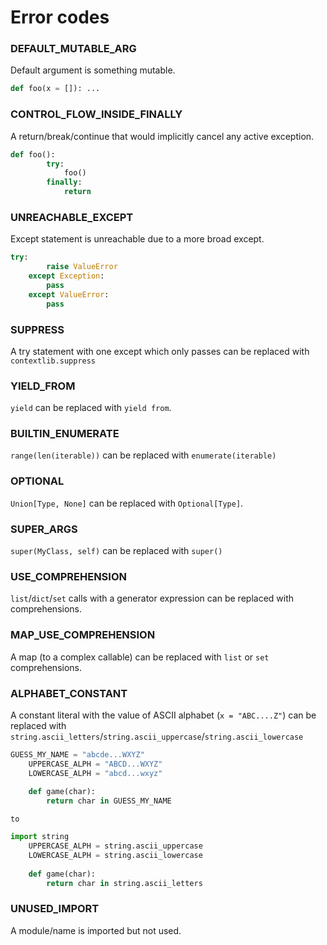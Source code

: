# Error codes

### DEFAULT_MUTABLE_ARG
Default argument is something mutable.

```py
def foo(x = []): ...
```
    
### CONTROL_FLOW_INSIDE_FINALLY
A return/break/continue that would implicitly cancel any active exception.

```py
def foo():
        try:
            foo()
        finally:
            return
```
    
### UNREACHABLE_EXCEPT
Except statement is unreachable due to a more broad except.

```py
try:
        raise ValueError
    except Exception:
        pass
    except ValueError:
        pass
```
    
### SUPPRESS
A try statement with one except which only passes can be 
    replaced with `contextlib.suppress`
### YIELD_FROM
`yield` can be replaced with `yield from`.
### BUILTIN_ENUMERATE
`range(len(iterable))` can be replaced with `enumerate(iterable)`
### OPTIONAL
`Union[Type, None]` can be replaced with `Optional[Type]`.
### SUPER_ARGS
`super(MyClass, self)` can be replaced with `super()`
### USE_COMPREHENSION
`list`/`dict`/`set` calls with a generator expression
    can be replaced with comprehensions.
### MAP_USE_COMPREHENSION
A map (to a complex callable) can be replaced with 
    `list` or `set` comprehensions.
### ALPHABET_CONSTANT
A constant literal with the value of ASCII alphabet (`x = "ABC....Z"`) can be replaced 
    with `string.ascii_letters`/`string.ascii_uppercase`/`string.ascii_lowercase`
    
```py
GUESS_MY_NAME = "abcde...WXYZ"
    UPPERCASE_ALPH = "ABCD...WXYZ"
    LOWERCASE_ALPH = "abcd...wxyz"
    
    def game(char):
        return char in GUESS_MY_NAME
```
    to
```py
import string
    UPPERCASE_ALPH = string.ascii_uppercase
    LOWERCASE_ALPH = string.ascii_lowercase
    
    def game(char):
        return char in string.ascii_letters
```
    
### UNUSED_IMPORT
A module/name is imported but not used.
